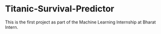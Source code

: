 # Titanic-Survival-Predictor
This is the first project as part of the Machine Learning Internship at Bharat Intern.
